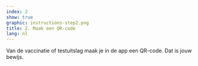 ```yaml
---
index: 2
show: true
graphic: instructions-step2.png
title: 2. Maak een QR-code
lang: nl
---
```

Van de vaccinatie of testuitslag maak je in de app een QR-code. Dat is jouw bewijs.
